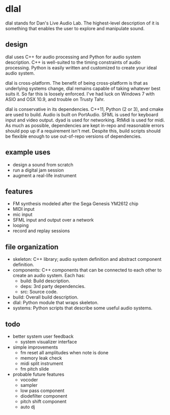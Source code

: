 dlal
====
dlal stands for Dan's Live Audio Lab.
The highest-level description of it is something that enables the user to explore and manipulate sound.

design
------
dlal uses C++ for audio processing and Python for audio system description.
C++ is well-suited to the timing constraints of audio processing.
Python is easily written and customized to create your ideal audio system.

dlal is cross-platform.
The benefit of being cross-platform is that as underlying systems change,
dlal remains capable of taking whatever best suits it.
So far this is loosely enforced.
I've had luck on Windows 7 with ASIO and OSX 10.9, and trouble on Trusty Tahr.

dlal is conservative in its dependencies.
C++11, Python (2 or 3), and cmake are used to build.
Audio is built on PortAudio.
SFML is used for keyboard input and video output.
dyad is used for networking.
RtMidi is used for midi.
As much as possible, dependencies are kept in-repo and reasonable errors should pop up if a requirement isn't met.
Despite this, build scripts should be flexible enough to use out-of-repo versions of dependencies.

example uses
------------
- design a sound from scratch
- run a digital jam session
- augment a real-life instrument

features
--------
- FM synthesis modeled after the Sega Genesis YM2612 chip
- MIDI input
- mic input
- SFML input and output over a network
- looping
- record and replay sessions

file organization
-----------------
- skeleton: C++ library; audio system definition and abstract component definition.
- components: C++ components that can be connected to each other to create an audio system. Each has:
	- build: Build description.
	- deps: 3rd party dependencies.
	- src: Source code.
- build: Overall build description.
- dlal: Python module that wraps skeleton.
- systems: Python scripts that describe some useful audio systems.

todo
----
- better system user feedback
	- system visualizer interface
- simple improvements
	- fm reset all amplitudes when note is done
	- memory leak check
	- midi split instrument
	- fm pitch slide
- probable future features
	- vocoder
	- sampler
	- low pass component
	- diodefilter component
	- pitch shift component
	- auto dj

